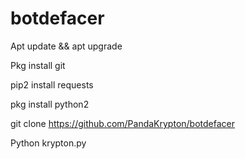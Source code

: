 # botdefacer

Apt update && apt upgrade

Pkg install git

pip2 install requests

pkg install python2

git clone https://github.com/PandaKrypton/botdefacer

Python krypton.py
